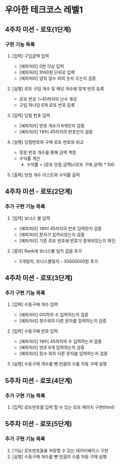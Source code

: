 # 우아한 테크코스 레벨1

## 4주차 미션 - 로또(1단계)

### 구현 기능 목록
1. [입력] 구입금액 입력
	* [예외처리] 0원 이상 입력
	* [예외처리] 1000원 단위로 입력
	* [예외처리] 양의 정수 외의 숫자 오는지 검증

2. [실행] 로또 구입 개수 및 해당 개수에 맞게 번호 등록
	* 로또 번호 1~45까지의 난수 생성
	* 구입 하나당 6개 로또 번호 등록

3. [입력] 당첨 번호 입력
	* [예외처리] 번호 개수가 6개인지 검증
	* [예외처리] 1부터 45까지의 번호인지 검증

4. [실행] 당첨번호와 구매 로또 번호와 비교	
	* 맞춘 번호 개수를 통해 금액 책정
	* 수익률 계산
		* 수익률 = (로또 당첨 금액)/(로또 구매 금액) * 100

5. [출력] 당첨 개수 리스트와 수익률 출력

## 4주차 미션 - 로또(2단계)

### 추가 구현 기능 목록
1. [입력] 보너스 볼 입력
	* [예외처리] 1부터 45까지의 번호 입력한지 검증
	* [예외처리] 문자가 입력되었는지 검증
	* [예외처리] 기존 로또 번호에 번호가 중복되었는지 확인

2. [결과] Rank에 보너스볼 일치 값을 추가
	* 5개일치, 보너스볼일치 - 30000000원 추가

## 4주차 미션 - 로또(3단계)

### 추가 구현 기능 목록
1. [입력] 수동구매 개수 입력
	* [예외처리] 0이하의 수 입력하는지 검증
	* [예외처리] 정수외의 다른 문자를 입력하는지 검증

2. [입력] 수동구매 번호 입력
	* [예외처리] 1부터 45까지의 수 입력하는지 검증
	* [예외처리] 번호 6개 입력하는지 검증
	* [예외처리] 정수 외의 다른 문자를 입력하는지 검증

3. [실행] 수동구매 개수를 뺀 만큼의 수를 자동 구매 실행

## 5주차 미션 - 로또(4단계)

### 추가 구현 기능 목록
1. [입력] 로또번호를 입력 할 수 있는 로또 페이지 구현(html)

## 5주차 미션 - 로또(5단계)

### 추가 구현 기능 목록
1. [기능] 로또번호들을 저장할 수 있는 데이터베이스 구현
3. [실행] 수동구매 개수를 뺀 만큼의 수를 자동 구매 실행

